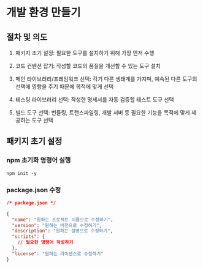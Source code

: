 # 개발 환경 만들기
## 절차 및 의도

1. 패키지 초기 설정: 필요한 도구를 설치하기 위해 가장 먼저 수행

2. 코드 컨벤션 잡기: 작성할 코드의 품질을 개선할 수 있는 도구 설치

3. 메인 라이브러리/프레임워크 선택: 각기 다른 생태계를 가지며, 예속된 다른 도구의 선택에 영향을 주기 때문에 목적에 맞게 선택

4. 테스팅 라이브러리 선택: 작성한 명세서를 자동 검증할 테스트 도구 선택

5. 빌드 도구 선택: 번들링, 트랜스파일링, 개발 서버 등 필요한 기능을 목적에 맞게 제공하는 도구 선택

## 패키지 초기 설정

### npm 초기화 명령어 실행
```shell
npm init -y
```

### package.json 수정
```json
/* package.json */

{
  "name": "원하는 프로젝트 이름으로 수정하기",
  "version": "원하는 버전으로 수정하기",
  "description": "원하는 설명으로 수정하기",
  "scripts": {
    // 필요한 명령어 작성하기
  },
  "license": "원하는 라이센스로 수정하기"
}
```